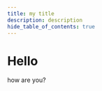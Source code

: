 ```yaml
---
title: my title
description: description
hide_table_of_contents: true
---
```


# Hello

how are you?
